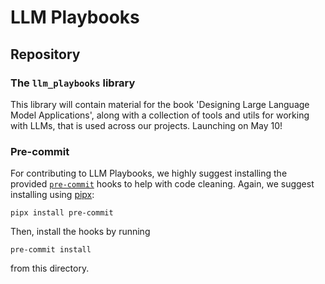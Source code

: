 # LLM Playbooks


## Repository

### The `llm_playbooks` library

This library will contain material for the book 'Designing Large Language Model Applications', along with a collection of tools and utils for working with LLMs, that is used across our projects. Launching on May 10! 






### Pre-commit

For contributing to LLM Playbooks, we highly suggest installing the provided [`pre-commit`](https://pre-commit.com/) hooks to help with code cleaning. Again, we suggest installing using [pipx](https://pipx.pypa.io/stable/installation/):

```shell
pipx install pre-commit
```

Then, install the hooks by running

```shell
pre-commit install
```

from this directory.
